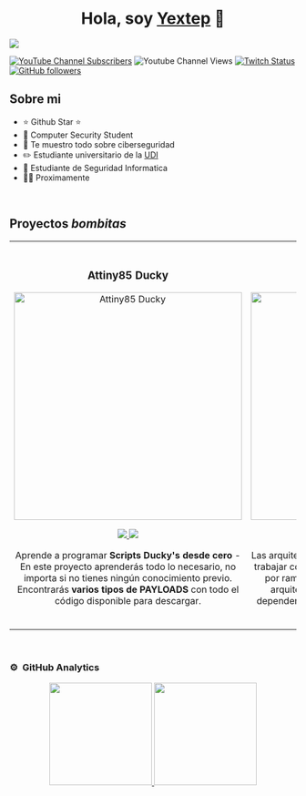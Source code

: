<div align="center">
<h1 align="center">Hola, soy <a href="https://aristi.dev">Yextep</a> 👋</h1>
</div>
<img src="https://github.com/Yextep/Yextep/assets/114537444/4a2effed-0f95-47c6-b0de-efa164e23fb0"> </img>

[![YouTube Channel Subscribers](https://img.shields.io/youtube/channel/subscribers/UCA5vJnB70Fs0jecYUzK8mRg)](https://youtube.com/yextep?sub_confirmation=1)
![Youtube Channel Views](https://img.shields.io/youtube/channel/views/UCA5vJnB70Fs0jecYUzK8mRg)
[![Twitch Status](https://img.shields.io/twitch/status/yextep)](https://www.twitch.tv/yextep)
[![GitHub followers](https://img.shields.io/github/followers/yextep)](https://github.com/yextep)

## Sobre mi

- ⭐ Github Star ⭐ 
- 📲 Computer Security Student
- 🎥 Te muestro todo sobre ciberseguridad
- ✏️ Estudiante universitario de la [UDI](https://web.udi.edu.co/)
- 📗 Estudiante de Seguridad Informatica
- 🧑‍🏫 Proximamente
<br>

## Proyectos *bombitas*
<table>
<tr>
<td width="50%">
<h3 align="center">Attiny85 Ducky</h3>
<div align="center">
<a href="https://github.com/Yextep/Attiny85-Ducky" target="_blank"><img src="https://github.com/ArisGuimera/ArisGuimera/assets/114537444/f93eb411-918e-4fc4-9bda-0c3c98a2818d" width="400" alt="Attiny85 Ducky"></a>
<p>
<a href="https://github.com/Yextep/Attiny85-Ducky" target="_blank">
<img src="https://img.shields.io/badge/CÓDIGO-ff9?style=for-the-badge&logo=github&logoColor=black">
</a>
<a href="https://www.youtube.com/Yextep" target="_blank">
<img src="https://img.shields.io/badge/-Youtube-green?style=for-the-badge&color=fbfc40">
</a>
</p>
<p>Aprende a programar <strong>Scripts Ducky's desde cero</strong> - En este proyecto aprenderás todo lo necesario, no importa si no tienes ningún conocimiento previo. Encontrarás <strong>varios tipos de PAYLOADS</strong> con todo el código disponible para descargar.</p>
</div>
                                                                                      
</td>

<td width="50%">
               <br>
<h3 align="center">Proximamente</h3>
<div align="center">                                       
<a href="https://github.com/Yextep" target="_blank"><img src="https://github.com/ArisGuimera/ArisGuimera/assets/114537444/fcecb19a-9c4e-429a-8626-332df97ed286" width="400" alt="Proximamente"></a>
<br>
<p>
<a href="https://github.com/Yextep" target="_blank">
<img src="https://img.shields.io/badge/C%C3%93DIGO-80ffaa?style=for-the-badge&logo=github&logoColor=black">
</a>
<a href="https://www.youtube.com/Yextep" target="_blank">
<img src="https://img.shields.io/badge/-Youtube-green?style=for-the-badge&color=3fFD7f">
</a>
</p>
</p>Las arquitecturas son <strong>IMPRESCINDIBLES</strong> para poder trabajar como desarrollador/a. En este curso, divido por ramas irás aprendiendo a implementar una arquitectura real y robusta con inyección de dependencias, clean architecture, testing y mucho más.</p>
</div>                                                             
</table>                                                                                 
</div>
<br>

### ⚙️ &nbsp;GitHub Analytics

<p align="center">
<a href="https://github.com/Yextep">
  <img height="180em" src="https://github-readme-stats-eight-theta.vercel.app/api?username=Yextep&show_icons=true&theme=algolia&include_all_commits=true&count_private=true"/>
  <img height="180em" src="https://github-readme-stats-eight-theta.vercel.app/api/top-langs/?username=Yextep&layout=compact&langs_count=8&theme=algolia"/>
</a>
</p>
